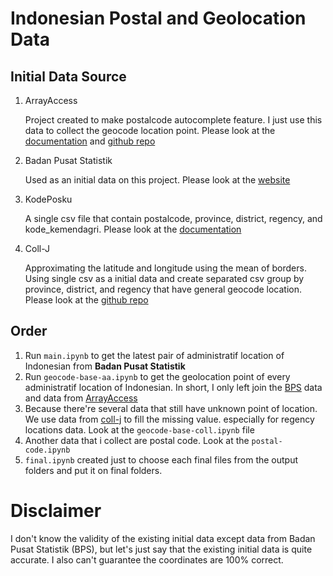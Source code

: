 # Indonesian Postal and Geolocation Data

## Initial Data Source
1. ArrayAccess

    Project created to make postalcode autocomplete feature. I just use this data to collect the geocode location point. Please look at the [documentation](https://www.arrayiterator.com/kodepos-geocoding-json-seluruh-indonesia-sesuai-bps) and [github repo](https://github.com/ArrayAccess/Indonesia-Postal-And-Area)

2. Badan Pusat Statistik
    
    Used as an initial data on this project. Please look at the [website](https://sig.bps.go.id/bridging-kode/index) 

3. KodePosku 

    A single csv file that contain postalcode, province, district, regency, and kode_kemendagri. Please look at the [documentation](https://kodeposku.com/dokumentasi)

4. Coll-J 

    Approximating the latitude and longitude using the mean of borders. Using single csv as a initial data and create separated csv group by province, district, and regency that have general geocode location. Please look at the [github repo](https://github.com/coll-j/indonesia-locations-data)


## Order
1. Run `main.ipynb` to get the latest pair of administratif location of Indonesian from **Badan Pusat Statistik**
2. Run `geocode-base-aa.ipynb` to get the geolocation point of every administratif location of Indonesian. In short, I only left join the [BPS](https://sig.bps.go.id/bridging-kode/index) data and data from [ArrayAccess](https://github.com/ArrayAccess/Indonesia-Postal-And-Area)
3. Because there're several data that still have unknown point of location. We use data from [coll-j](https://github.com/coll-j/indonesia-locations-data) to fill the missing value. especially for regency locations data. Look at the `geocode-base-coll.ipynb` file
4. Another data that i collect are postal code. Look at the `postal-code.ipynb`
5. `final.ipynb` created just to choose each final files from the output folders and put it on final folders.


# Disclaimer
I don't know the validity of the existing initial data except data from Badan Pusat Statistik (BPS), but let's just say that the existing initial data is quite accurate. I also can't guarantee the coordinates are 100% correct.